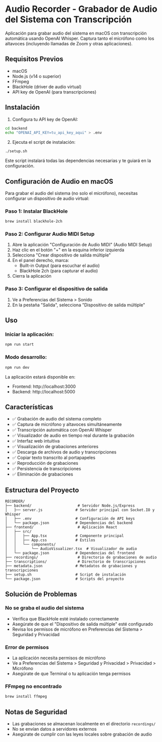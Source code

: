 # Audio Recorder - Grabador de Audio del Sistema con Transcripción

Aplicación para grabar audio del sistema en macOS con transcripción automática usando OpenAI Whisper. Captura tanto el micrófono como los altavoces (incluyendo llamadas de Zoom y otras aplicaciones).

## Requisitos Previos

- macOS
- Node.js (v14 o superior)
- FFmpeg
- BlackHole (driver de audio virtual)
- API key de OpenAI (para transcripciones)

## Instalación

1. Configura tu API key de OpenAI:
```bash
cd backend
echo "OPENAI_API_KEY=tu_api_key_aqui" > .env
```

2. Ejecuta el script de instalación:
```bash
./setup.sh
```

Este script instalará todas las dependencias necesarias y te guiará en la configuración.

## Configuración de Audio en macOS

Para grabar el audio del sistema (no solo el micrófono), necesitas configurar un dispositivo de audio virtual:

### Paso 1: Instalar BlackHole
```bash
brew install blackhole-2ch
```

### Paso 2: Configurar Audio MIDI Setup
1. Abre la aplicación "Configuración de Audio MIDI" (Audio MIDI Setup)
2. Haz clic en el botón "+" en la esquina inferior izquierda
3. Selecciona "Crear dispositivo de salida múltiple"
4. En el panel derecho, marca:
   - Built-in Output (para escuchar el audio)
   - BlackHole 2ch (para capturar el audio)
5. Cierra la aplicación

### Paso 3: Configurar el dispositivo de salida
1. Ve a Preferencias del Sistema > Sonido
2. En la pestaña "Salida", selecciona "Dispositivo de salida múltiple"

## Uso

### Iniciar la aplicación:
```bash
npm run start
```

### Modo desarrollo:
```bash
npm run dev
```

La aplicación estará disponible en:
- Frontend: http://localhost:3000
- Backend: http://localhost:5000

## Características

- ✅ Grabación de audio del sistema completo
- ✅ Captura de micrófono y altavoces simultáneamente
- ✅ Transcripción automática con OpenAI Whisper
- ✅ Visualizador de audio en tiempo real durante la grabación
- ✅ Interfaz web intuitiva
- ✅ Visualización de grabaciones anteriores
- ✅ Descarga de archivos de audio y transcripciones
- ✅ Copiar texto transcrito al portapapeles
- ✅ Reproducción de grabaciones
- ✅ Persistencia de transcripciones
- ✅ Eliminación de grabaciones

## Estructura del Proyecto

```
RECORDER/
├── backend/                     # Servidor Node.js/Express
│   ├── server.js               # Servidor principal con Socket.IO y Whisper
│   ├── .env                    # Configuración de API keys
│   └── package.json            # Dependencias del backend
├── frontend/                    # Aplicación React
│   ├── src/
│   │   ├── App.tsx             # Componente principal
│   │   ├── App.css             # Estilos
│   │   └── components/
│   │       └── AudioVisualizer.tsx  # Visualizador de audio
│   └── package.json            # Dependencias del frontend
├── recordings/                  # Directorio de grabaciones de audio
├── transcriptions/              # Directorio de transcripciones
├── metadata.json               # Metadatos de grabaciones y transcripciones
├── setup.sh                    # Script de instalación
└── package.json                # Scripts del proyecto
```

## Solución de Problemas

### No se graba el audio del sistema
- Verifica que BlackHole esté instalado correctamente
- Asegúrate de que el "Dispositivo de salida múltiple" esté configurado
- Revisa los permisos de micrófono en Preferencias del Sistema > Seguridad y Privacidad

### Error de permisos
- La aplicación necesita permisos de micrófono
- Ve a Preferencias del Sistema > Seguridad y Privacidad > Privacidad > Micrófono
- Asegúrate de que Terminal o tu aplicación tenga permisos

### FFmpeg no encontrado
```bash
brew install ffmpeg
```

## Notas de Seguridad

- Las grabaciones se almacenan localmente en el directorio `recordings/`
- No se envían datos a servidores externos
- Asegúrate de cumplir con las leyes locales sobre grabación de audio